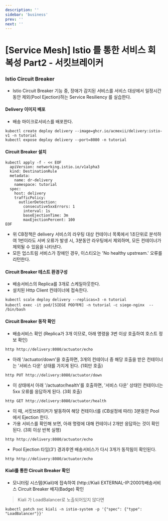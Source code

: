 ```yaml
---
description: ''
sidebar: 'business'
prev: ''
next: ''
---
```


# [Service Mesh] Istio 를 통한 서비스 회복성 Part2 - 서킷브레이커

### Istio Circuit Breaker
- Istio Circuit Breaker 기능 중,  장애가 감지된 서비스를 서비스 대상에서 일정시간 동안 제외(Pool Ejection)하는 Service Resiliency 를 실습한다.


#### Delivery 이미지 배포
- 배송 마이크로서비스를 배포한다.
```
kubectl create deploy delivery --image=ghcr.io/acmexii/delivery:istio-v1 -n tutorial
kubectl expose deploy delivery --port=8080 -n tutorial
```

#### Circuit Breaker 설치
```
kubectl apply -f - << EOF
  apiVersion: networking.istio.io/v1alpha3
  kind: DestinationRule
  metadata:
    name: dr-delivery
    namespace: tutorial
  spec:
    host: delivery
    trafficPolicy:
      outlierDetection:
        consecutive5xxErrors: 1
        interval: 1s
        baseEjectionTime: 3m
        maxEjectionPercent: 100
EOF
```
- 위 CB정책은 delivery 서비스의 라우팅 대상 컨테이너 목록에서 1초단위로 분석하여 1번이라도 서버 오류가 발생 시, 3분동안 라우팅에서 제외하며, 모든 컨테이너가 제외될 수 있음을 나타낸다. 
- 모든 업스트림 서비스가 장애인 경우,  이스티오는 'No healthy upstream.' 오류를 리턴한다.

#### Circuit Breaker 테스트 환경구성
-  배송서비스의 Replica를 3개로 스케일아웃한다.
- 설치된 Http Client 컨테이너에 접속한다.
```
kubectl scale deploy delivery --replicas=3 -n tutorial
kubectl exec -it pod/[SIEGE POD객체] -n tutorial -c siege-nginx  -- /bin/bash
```

#### Circuit Breaker 동작 확인
- 배송서비스 확인 (Replica가 3개 이므로, 아래 명령을 3번 이상 호출하여 호스트 정보 확인)
```
http http://delivery:8080/actuator/echo
```
- 아래 '/actuator/down'을 호출하면, 3개의 컨테이너 중 해당 호출을 받은 컨테이너는 '서비스 다운' 상태를 가지게 된다. (1회만 호출)
```
http PUT http://delivery:8080/actuator/down
```
- 이 상태에서 아래 '/actuator/health'를 호출하면,  '서비스 다운'  상태인 컨테이너는 5xx 오류를 응답하게 된다. (3회 호출)
```
http GET http://delivery:8080/actuator/health
```
- 이 때, 서킷브레이커가 발동하여 해당 컨테이너를 (CB설정에 따라) 3분동안 Pool에서 Ejection 한다.
- 가용 서비스를 확인해 보면, 아래 명령에 대해 컨테이너 2개만 응답하는 것이 확인된다. (3회 이상 반복 실행)
```
http http://delivery:8080/actuator/echo
```
- Pool Ejection 타임(3') 경과후엔 배송서비스가 다시 3개가 동작됨이 확인된다.
```
http http://delivery:8080/actuator/echo
```

#### Kiali를 통한 Circuit Breaker 확인

- 모니터링 시스템(Kiali)에 접속하여 (http://Kiali EXTERNAL-IP:20001)배송서비스 Circuit Breaker 배지(Badge) 확인

> Kiali 가 LoadBalancer로 노출되어있지 않다면
```
kubectl patch svc kiali -n istio-system -p '{"spec": {"type": "LoadBalancer"}}'

```